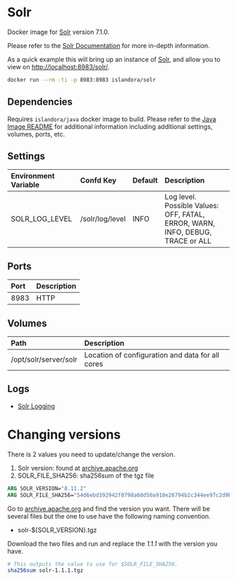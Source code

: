 # Solr

Docker image for [Solr] version 7.1.0.

Please refer to the [Solr Documentation] for more in-depth information.

As a quick example this will bring up an instance of [Solr], and allow you
to view on <http://localhost:8983/solr/>.

```bash
docker run --rm -ti -p 8983:8983 islandora/solr
```

## Dependencies

Requires `islandora/java` docker image to build. Please refer to the
[Java Image README](../java/README.md) for additional information including
additional settings, volumes, ports, etc.

## Settings

| Environment Variable | Confd Key       | Default | Description                                                                    |
| :------------------- | :-------------- | :------ | :----------------------------------------------------------------------------- |
| SOLR_LOG_LEVEL       | /solr/log/level | INFO    | Log level. Possible Values: OFF, FATAL, ERROR, WARN, INFO, DEBUG, TRACE or ALL |

## Ports

| Port | Description |
| :--- | :---------- |
| 8983 | HTTP        |

## Volumes

| Path                  | Description                                      |
| :-------------------- | :----------------------------------------------- |
| /opt/solr/server/solr | Location of configuration and data for all cores |

## Logs

- [Solr Logging]

[Solr Documentation]: https://lucene.apache.org/solr/guide/7_1/
[Solr Logging]: https://lucene.apache.org/solr/guide/7_1/configuring-logging.html
[Solr]: https://lucene.apache.org/solr/

# Changing versions

There is 2 values you need to update/change the version. 

1. Solr version: found at [archive.apache.org](https://archive.apache.org/dist/lucene/solr)
1. SOLR_FILE_SHA256: sha256sum of the tgz file

```dockerfile
ARG SOLR_VERSION="8.11.2"
ARG SOLR_FILE_SHA256="54d6ebd392942f0798a60d50a910e26794b2c344ee97c2d9b50e678a7066d3a6"
```

Go to [archive.apache.org](https://archive.apache.org/dist/lucene/solr) and find the version you want. There will be several files but the one to use have the following naming convention.

* solr-${SOLR_VERSION}.tgz

Download the two files and run and replace the _1.1.1_ with the version you have.

```bash
# This outputs the value to use for $SOLR_FILE_SHA256.
sha256sum solr-1.1.1.tgz
```